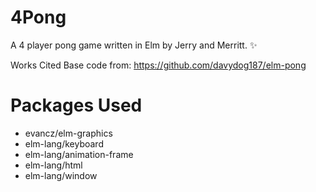 # 4Pong

A 4 player pong game written in Elm by Jerry and Merritt. :sparkles:

Works Cited
Base code from: https://github.com/davydog187/elm-pong

# Packages Used
 * evancz/elm-graphics
 * elm-lang/keyboard
 * elm-lang/animation-frame
 * elm-lang/html
 * elm-lang/window


